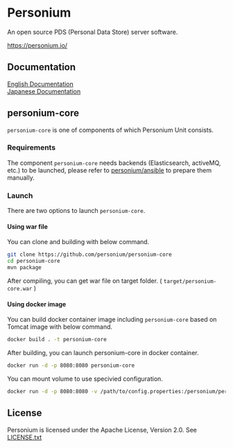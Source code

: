 
Personium
====

An open source PDS (Personal Data Store) server software.

https://personium.io/

## Documentation  
[English Documentation](http://personium.io/docs/en/)  
[Japanese Documentation](http://personium.io/docs/ja/)  

## personium-core

`personium-core` is one of components of which Personium Unit consists.

### Requirements

The component `personium-core` needs backends (Elasticsearch, activeMQ, etc.) to be launched, please refer to [personium/ansible](https://github.com/personium/ansible) to prepare them manually.

### Launch

There are two options to launch `personium-core`.

#### Using war file

You can clone and building with below command.

```bash
git clone https://github.com/personium/personium-core
cd personium-core
mvn package
```

After compiling, you can get war file on target folder. ( `target/personium-core.war` )

#### Using docker image

You can build docker container image including `personium-core` based on Tomcat image with below command.

```bash
docker build . -t personium-core
```

After building, you can launch personium-core in docker container.

```bash
docker run -d -p 8080:8080 personium-core
```

You can mount volume to use specivied configuration.

```bash
docker run -d -p 8080:8080 -v /path/to/config.properties:/personium/personium-core/conf/personium-unit-config.properties personium-core
```

## License

Personium is licensed under the Apache License, Version 2.0. See [LICENSE.txt](./LICENSE.txt)
